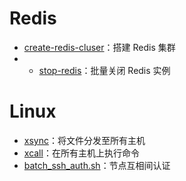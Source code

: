 # Redis
* [create-redis-cluser](create-redis-cluster-local.sh)：搭建 Redis 集群
* * [stop-redis](stop-redis.sh)：批量关闭 Redis 实例
# Linux
* [xsync](xsync)：将文件分发至所有主机
* [xcall](xcall)：在所有主机上执行命令
* [batch_ssh_auth.sh](batch_ssh_auth.sh)：节点互相间认证

